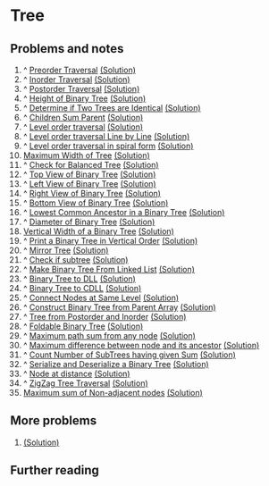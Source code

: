 # Tree

## Problems and notes

1. ^ [Preorder Traversal](https://practice.geeksforgeeks.org/problems/preorder-traversal/1/?track=PC-W6-T&batchId=154) [(Solution)]()
2. ^ [Inorder Traversal](https://practice.geeksforgeeks.org/problems/inorder-traversal/1/?track=PC-W6-T&batchId=154) [(Solution)]()
3. ^ [Postorder Traversal](https://practice.geeksforgeeks.org/problems/postorder-traversal/1/?track=PC-W6-T&batchId=154) [(Solution)]()
4. ^ [Height of Binary Tree](https://practice.geeksforgeeks.org/problems/height-of-binary-tree/1/?track=PC-W6-T&batchId=154) [(Solution)]()
5. ^ [Determine if Two Trees are Identical](https://practice.geeksforgeeks.org/problems/determine-if-two-trees-are-identical/1/?track=PC-W6-T&batchId=154) [(Solution)]()
6. ^ [Children Sum Parent](https://practice.geeksforgeeks.org/problems/children-sum-parent/1/?track=PC-W6-T&batchId=154) [(Solution)]()
7. ^ [Level order traversal](https://practice.geeksforgeeks.org/problems/level-order-traversal/1/?track=PC-W6-T&batchId=154) [(Solution)]()
8. ^ [Level order traversal Line by Line](https://practice.geeksforgeeks.org/problems/level-order-traversal-line-by-line/1/?track=PC-W6-T&batchId=154) [(Solution)]()
9. ^ [Level order traversal in spiral form](https://practice.geeksforgeeks.org/problems/level-order-traversal-in-spiral-form/1/?track=PC-W6-T&batchId=154) [(Solution)]()
10. [Maximum Width of Tree](https://practice.geeksforgeeks.org/problems/maximum-width-of-tree/1/?track=PC-W6-T&batchId=154) [(Solution)]()
11. ^ [Check for Balanced Tree](https://practice.geeksforgeeks.org/problems/check-for-balanced-tree/1/?track=PC-W6-T&batchId=154) [(Solution)]()
12. ^ [Top View of Binary Tree](https://practice.geeksforgeeks.org/problems/top-view-of-binary-tree/1/?track=PC-W6-T&batchId=154) [(Solution)]()
13. ^ [Left View of Binary Tree](https://practice.geeksforgeeks.org/problems/left-view-of-binary-tree/1/?track=PC-W6-T&batchId=154) [(Solution)]()
14. ^ [Right View of Binary Tree](https://practice.geeksforgeeks.org/problems/right-view-of-binary-tree/1/?track=PC-W6-T&batchId=154) [(Solution)]()
15. ^ [Bottom View of Binary Tree](https://practice.geeksforgeeks.org/problems/bottom-view-of-binary-tree/1/?track=PC-W6-T&batchId=154) [(Solution)]()
16. ^ [Lowest Common Ancestor in a Binary Tree](https://practice.geeksforgeeks.org/problems/lowest-common-ancestor-in-a-binary-tree/1/?track=PC-W6-T&batchId=154) [(Solution)]()
17. ^ [Diameter of Binary Tree](https://practice.geeksforgeeks.org/problems/diameter-of-binary-tree/1/?track=PC-W6-T&batchId=154) [(Solution)]()
18. [Vertical Width of a Binary Tree](https://practice.geeksforgeeks.org/problems/vertical-width-of-a-binary-tree/1/?track=PC-W6-T&batchId=154) [(Solution)]()
19. ^ [Print a Binary Tree in Vertical Order](https://practice.geeksforgeeks.org/problems/print-a-binary-tree-in-vertical-order/1/?track=PC-W6-T&batchId=154) [(Solution)]()
20. ^ [Mirror Tree](https://practice.geeksforgeeks.org/problems/mirror-tree/1/?track=PC-W6-T&batchId=154) [(Solution)]()
21. ^ [Check if subtree](https://practice.geeksforgeeks.org/problems/check-if-subtree/1/?track=PC-W6-T&batchId=154) [(Solution)]()
22. ^ [Make Binary Tree From Linked List](https://practice.geeksforgeeks.org/problems/make-binary-tree/1/?track=PC-W6-T&batchId=154) [(Solution)]()
23. ^ [Binary Tree to DLL](https://practice.geeksforgeeks.org/problems/binary-tree-to-dll/1/?track=PC-W6-T&batchId=154) [(Solution)]()
24. ^ [Binary Tree to CDLL](https://practice.geeksforgeeks.org/problems/binary-tree-to-cdll/1/?track=PC-W6-T&batchId=154) [(Solution)]()
25. ^ [Connect Nodes at Same Level](https://practice.geeksforgeeks.org/problems/connect-nodes-at-same-level/1/?track=PC-W6-T&batchId=154) [(Solution)]()
26. ^ [Construct Binary Tree from Parent Array](https://practice.geeksforgeeks.org/problems/construct-binary-tree-from-parent-array/1/?track=PC-W6-T&batchId=154) [(Solution)]()
27. ^ [Tree from Postorder and Inorder](https://practice.geeksforgeeks.org/problems/tree-from-postorder-and-inorder/1/?track=PC-W6-T&batchId=154) [(Solution)]()
28. ^ [Foldable Binary Tree](https://practice.geeksforgeeks.org/problems/foldable-binary-tree/1/?track=PC-W6-T&batchId=154) [(Solution)]()
29. ^ [Maximum path sum from any node](https://practice.geeksforgeeks.org/problems/maximum-path-sum-from-any-node/1/?track=PC-W6-T&batchId=154) [(Solution)]()
30. ^ [Maximum difference between node and its ancestor](https://practice.geeksforgeeks.org/problems/maximum-difference-between-node-and-its-ancestor/1/?track=PC-W6-T&batchId=154) [(Solution)]()
31. ^ [Count Number of SubTrees having given Sum](https://practice.geeksforgeeks.org/problems/count-number-of-subtrees-having-given-sum/1/?track=PC-W6-T&batchId=154) [(Solution)]()
32. ^ [Serialize and Deserialize a Binary Tree](https://practice.geeksforgeeks.org/problems/serialize-and-deserialize-a-binary-tree/1/?track=PC-W6-T&batchId=154) [(Solution)]()
33. ^ [Node at distance](https://practice.geeksforgeeks.org/problems/node-at-distance/1/?track=PC-W6-T&batchId=154) [(Solution)](https://github.com/thecoducer/GeeksForGeeks_DSA_Course_Solutions/blob/master/Tree/k_nodes_from_leaf.cpp)
34. ^ [ZigZag Tree Traversal](https://practice.geeksforgeeks.org/problems/zigzag-tree-traversal/1/?track=PC-W6-T&batchId=154) [(Solution)]()
35. [Maximum sum of Non-adjacent nodes](https://practice.geeksforgeeks.org/problems/maximum-sum-of-non-adjacent-nodes/1/?track=PC-W6-T&batchId=154) [(Solution)]()


## More problems

1. []() [(Solution)]()



## Further reading
